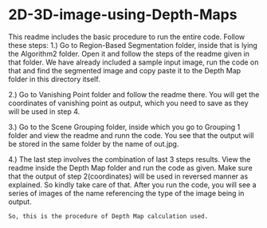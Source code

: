 # 2D-3D-image-using-Depth-Maps 
This readme includes the basic procedure to run the entire code.
Follow these steps:
1.)	Go to Region-Based Segmentation folder, inside that is lying the Algorithm2 folder.
	Open it and follow the steps of the readme given in that folder.
	We have already included a sample input image, run the code on that and find the segmented image and copy paste it to the Depth Map folder in this directory itself.

2.)	Go to Vanishing Point folder and follow the readme there.
	You will get the coordinates of vanishing point as output, which you need to save as they will be used in step 4.

3.)	Go to the Scene Grouping folder, inside which you go to Grouping 1 folder and view the readme and runn the code.
	You see that the output will be stored in the same folder by the name of out.jpg.

4.)	The last step involves the combination of last 3 steps results. View the readme inside the Depth Map folder and run the code as given. 
	Make sure that the output of step 2(coordinates) will be used in reversed manner as explained. So kindly take care of that.
	After you run the code, you will see a series of images of the name referencing the type of the image being in output.


	So, this is the procedure of Depth Map calculation used.

